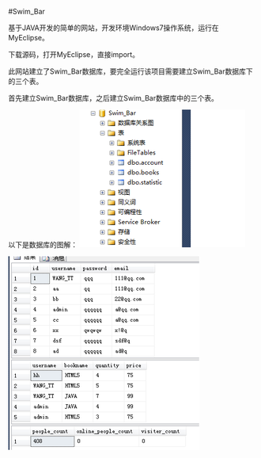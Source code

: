 #Swim_Bar

基于JAVA开发的简单的网站，开发环境Windows7操作系统，运行在MyEclipse。

下载源码，打开MyEclipse，直接import。

此网站建立了Swim_Bar数据库，要完全运行该项目需要建立Swim_Bar数据库下的三个表。

首先建立Swim_Bar数据库，之后建立Swim_Bar数据库中的三个表。

以下是数据库的图解：
  ![](https://github.com/hohoTT/hello-world/blob/master/images/Swim_Bar_DB.png)
  
  ![](https://github.com/hohoTT/hello-world/blob/master/images/Swim_Bar_table.png)
